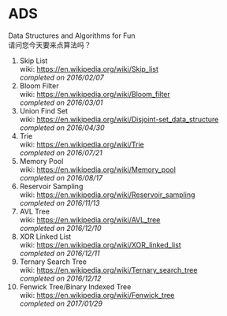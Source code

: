 # ADS
Data Structures and Algorithms for Fun  
请问您今天要来点算法吗？

1. Skip List  
    wiki: https://en.wikipedia.org/wiki/Skip_list  
    *completed on 2016/02/07*
2. Bloom Filter  
    wiki: https://en.wikipedia.org/wiki/Bloom_filter  
    *completed on 2016/03/01*    
3. Union Find Set  
    wiki: https://en.wikipedia.org/wiki/Disjoint-set_data_structure  
    *completed on 2016/04/30*
4. Trie  
    wiki: https://en.wikipedia.org/wiki/Trie  
    *completed on 2016/07/21*
5. Memory Pool  
    wiki: https://en.wikipedia.org/wiki/Memory_pool  
    *completed on 2016/08/17*  
6. Reservoir Sampling  
    wiki: https://en.wikipedia.org/wiki/Reservoir_sampling  
    *completed on 2016/11/13*  
7. AVL Tree  
    wiki: https://en.wikipedia.org/wiki/AVL_tree  
    *completed on 2016/12/10*  
8. XOR Linked List  
    wiki: https://en.wikipedia.org/wiki/XOR_linked_list  
    *completed on 2016/12/11*  
9. Ternary Search Tree  
    wiki: https://en.wikipedia.org/wiki/Ternary_search_tree  
    *completed on 2016/12/12*  
10. Fenwick Tree/Binary Indexed Tree  
    wiki: https://en.wikipedia.org/wiki/Fenwick_tree  
    *completed on 2017/01/29* 
